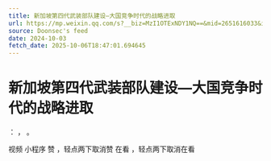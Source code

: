 ```yaml
---
title: 新加坡第四代武装部队建设—大国竞争时代的战略进取
url: https://mp.weixin.qq.com/s?__biz=MzI1OTExNDY1NQ==&mid=2651616033&idx=1&sn=1b35c2863caeb31b4d70b768e8ac9fd2
source: Doonsec's feed
date: 2024-10-03
fetch_date: 2025-10-06T18:47:01.694645
---
```


# 新加坡第四代武装部队建设—大国竞争时代的战略进取

：
，
。

视频
小程序
赞
，轻点两下取消赞
在看
，轻点两下取消在看